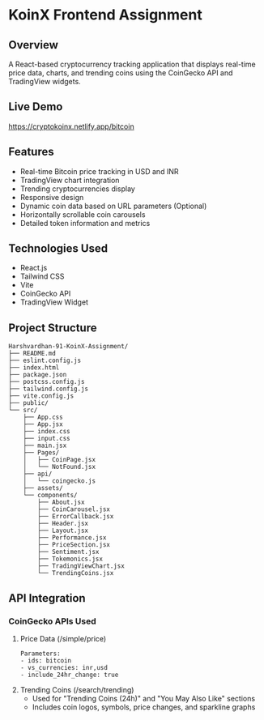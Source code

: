 # KoinX Frontend Assignment

## Overview
A React-based cryptocurrency tracking application that displays real-time price data, charts, and trending coins using the CoinGecko API and TradingView widgets.

## Live Demo
https://cryptokoinx.netlify.app/bitcoin

## Features
- Real-time Bitcoin price tracking in USD and INR
- TradingView chart integration
- Trending cryptocurrencies display
- Responsive design
- Dynamic coin data based on URL parameters (Optional)
- Horizontally scrollable coin carousels
- Detailed token information and metrics

## Technologies Used
- React.js
- Tailwind CSS
- Vite
- CoinGecko API
- TradingView Widget

## Project Structure
```
Harshvardhan-91-KoinX-Assignment/
├── README.md
├── eslint.config.js
├── index.html
├── package.json
├── postcss.config.js
├── tailwind.config.js
├── vite.config.js
├── public/
└── src/
    ├── App.css
    ├── App.jsx
    ├── index.css
    ├── input.css
    ├── main.jsx
    ├── Pages/
    │   ├── CoinPage.jsx
    │   └── NotFound.jsx
    ├── api/
    │   └── coingecko.js
    ├── assets/
    └── components/
        ├── About.jsx
        ├── CoinCarousel.jsx
        ├── ErrorCallback.jsx
        ├── Header.jsx
        ├── Layout.jsx
        ├── Performance.jsx
        ├── PriceSection.jsx
        ├── Sentiment.jsx
        ├── Tokemonics.jsx
        ├── TradingViewChart.jsx
        └── TrendingCoins.jsx
```

## API Integration

### CoinGecko APIs Used
1. Price Data (/simple/price)
   ```
   Parameters:
   - ids: bitcoin
   - vs_currencies: inr,usd
   - include_24hr_change: true
   ```
2. Trending Coins (/search/trending)
   - Used for "Trending Coins (24h)" and "You May Also Like" sections
   - Includes coin logos, symbols, price changes, and sparkline graphs
